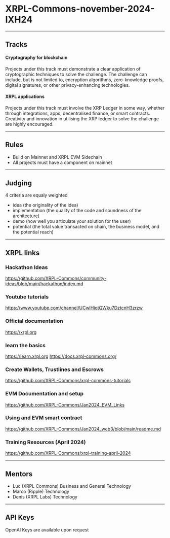 # XRPL-Commons-november-2024-IXH24

-------
## Tracks

#### Cryptography for blockchain
Projects under this track must demonstrate a clear application of cryptographic techniques to solve the challenge. The challenge can include, but is not limited to, encryption algorithms, zero-knowledge proofs, digital signatures, or other privacy-enhancing technologies.
     
#### XRPL applications
Projects under this track must involve the XRP Ledger in some way, whether through integrations, apps, decentralised finance, or smart contracts. Creativity and innovation in utilising the XRP ledger to solve the challenge are highly encouraged.

-------------
## Rules

- Build on Mainnet and XRPL EVM Sidechain
- All projects must have a component on mainnet
-------------
## Judging

4 criteria are equaly weighted
- idea (the originality of the idea)
- implementation (the quality of the code and soundness of the architecture)
- demo (how well you articulate your solution for the user)
- potential (the total value transacted on chain, the business model, and the potential reach)

------------
## XRPL links

### Hackathon Ideas
https://github.com/XRPL-Commons/community-ideas/blob/main/hackathon/index.md

### Youtube tutorials
https://www.youtube.com/channel/UCwlHiotQWku7DztcnH3zrzw

### Official documentation
https://xrpl.org

### learn the basics
https://learn.xrpl.org
https://docs.xrpl-commons.org/

### Create Wallets, Trustlines and Escrows
https://github.com/XRPL-Commons/xrpl-commons-tutorials

### EVM Documentation and setup
https://github.com/XRPL-Commons/Jan2024_EVM_Links

### Using and EVM smart contract
https://github.com/XRPL-Commons/Jan2024_web3/blob/main/readme.md

### Training Resources (April 2024)
https://github.com/XRPL-Commons/xrpl-training-april-2024

-------------
## Mentors

- Luc (XRPL Commons) Business and General Technology
- Marco (Ripple) Technology
- Denis (XRPL Labs) Technology

-------------
## API Keys

OpenAI Keys are available upon request

